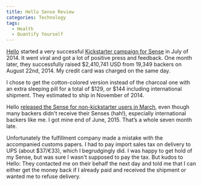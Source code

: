 ```yaml
---
title: Hello Sense Review
categories: Technology
tags:
  - Health
  - Quantify Yourself
---
```

[Hello](https://hello.is) started a very successful [Kickstarter campaign for Sense](https://www.kickstarter.com/projects/hello/sense-know-more-sleep-better) in July of 2014. It went viral and got a lot of positive press and feedback. One month later, they successfully raised $2,410,741 USD from 19,349 backers on August 22nd, 2014. My credit card was charged on the same day.

I chose to get the cotton-colored version instead of the charcoal one with an extra sleeping pill for a total of $129, or $144 including international shipment. They estimated to ship in November of 2014.

Hello [released the Sense for non-kickstarter users in March](https://blog.hello.is/post/111952039408/sense-launches-today), even though many backers didn't receive their Senses (hah!), especially international backers like me. I got mine end of June, 2015. That’s a whole seven month late.

Unfortunately the fulfillment company made a mistake with the accompanied customs papers. I had to pay import sales tax on delivery to UPS (about $37/€33), which I begrudgingly did. I was happy to get hold of my Sense, but was sure I wasn't supposed to pay the tax. But kudos to Hello: They contacted me on their behalf the next day and told me that I can either get the money back if I already paid and received the shipment or wanted me to refuse delivery.

